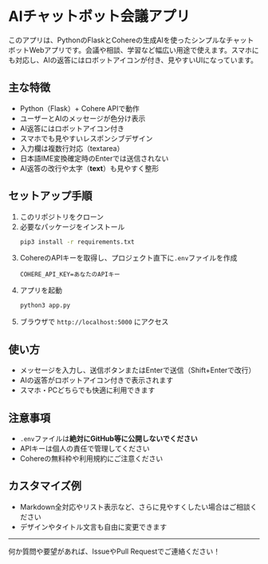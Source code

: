 # AIチャットボット会議アプリ

このアプリは、PythonのFlaskとCohereの生成AIを使ったシンプルなチャットボットWebアプリです。会議や相談、学習など幅広い用途で使えます。スマホにも対応し、AIの返答にはロボットアイコンが付き、見やすいUIになっています。

## 主な特徴
- Python（Flask）+ Cohere APIで動作
- ユーザーとAIのメッセージが色分け表示
- AI返答にはロボットアイコン付き
- スマホでも見やすいレスポンシブデザイン
- 入力欄は複数行対応（textarea）
- 日本語IME変換確定時のEnterでは送信されない
- AI返答の改行や太字（**text**）も見やすく整形

## セットアップ手順
1. このリポジトリをクローン
2. 必要なパッケージをインストール
   ```bash
   pip3 install -r requirements.txt
   ```
3. CohereのAPIキーを取得し、プロジェクト直下に`.env`ファイルを作成
   ```
   COHERE_API_KEY=あなたのAPIキー
   ```
4. アプリを起動
   ```bash
   python3 app.py
   ```
5. ブラウザで `http://localhost:5000` にアクセス

## 使い方
- メッセージを入力し、送信ボタンまたはEnterで送信（Shift+Enterで改行）
- AIの返答がロボットアイコン付きで表示されます
- スマホ・PCどちらでも快適に利用できます

## 注意事項
- `.env`ファイルは**絶対にGitHub等に公開しないでください**
- APIキーは個人の責任で管理してください
- Cohereの無料枠や利用規約にご注意ください

## カスタマイズ例
- Markdown全対応やリスト表示など、さらに見やすくしたい場合はご相談ください
- デザインやタイトル文言も自由に変更できます

---

何か質問や要望があれば、IssueやPull Requestでご連絡ください！ 

<script src="https://cdn.jsdelivr.net/npm/marked/marked.min.js"></script> 